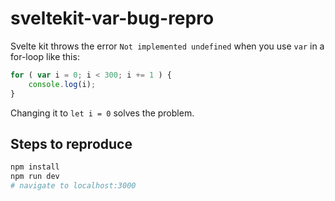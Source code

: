 sveltekit-var-bug-repro
===

Svelte kit throws the error `Not implemented undefined` when you use `var` in a for-loop like this:

```js
for ( var i = 0; i < 300; i += 1 ) {
	console.log(i);
}
```

Changing it to `let i = 0` solves the problem.

## Steps to reproduce

```sh
npm install
npm run dev
# navigate to localhost:3000
```

